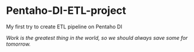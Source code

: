 # Pentaho-DI-ETL-project
My first try to create ETL pipeline on Pentaho DI 


*Work is the greatest thing in the world, so we should always save some for tomorrow.*
